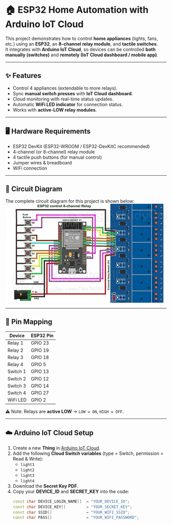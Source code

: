 # 🏠 ESP32 Home Automation with Arduino IoT Cloud

This project demonstrates how to control **home appliances** (lights, fans, etc.) using an **ESP32**, an **8-channel relay module**, and **tactile switches**.  
It integrates with **Arduino IoT Cloud**, so devices can be controlled **both manually (switches)** and **remotely (IoT Cloud dashboard / mobile app)**.

---

## ✨ Features
- Control 4 appliances (extendable to more relays).  
- Sync **manual switch presses** with **IoT Cloud dashboard**.  
- Cloud monitoring with real-time status updates.  
- Automatic **WiFi LED indicator** for connection status.  
- Works with **active-LOW relay modules**.  

---

## 🖥️ Hardware Requirements
- ESP32 DevKit (ESP32-WROOM / ESP32-DevKitC recommended)  
- 4-channel (or 8-channel) relay module  
- 4 tactile push buttons (for manual control)  
- Jumper wires & breadboard  
- WiFi connection
  
---  

## 📐 Circuit Diagram

The complete circuit diagram for this project is shown below:
![Circuit Diagram](ESP32-home-automation-circuit-diagram.jpg)

---

## 📌 Pin Mapping

| Device       | ESP32 Pin |
|--------------|-----------|
| Relay 1      | GPIO 23   |
| Relay 2      | GPIO 19   |
| Relay 3      | GPIO 18   |
| Relay 4      | GPIO 5    |
| Switch 1     | GPIO 13   |
| Switch 2     | GPIO 12   |
| Switch 3     | GPIO 14   |
| Switch 4     | GPIO 27   |
| WiFi LED     | GPIO 2    |

⚠️ Note: Relays are **active LOW** → `LOW = ON`, `HIGH = OFF`.

---

## ☁️ Arduino IoT Cloud Setup
1. Create a new **Thing** in [Arduino IoT Cloud](https://create.arduino.cc/iot/).  
2. Add the following **Cloud Switch variables** (type = Switch, permission = Read & Write):  
   - `light1`  
   - `light2`  
   - `light3`  
   - `light4`  
3. Download the **Secret Key PDF**.  
4. Copy your **DEVICE_ID** and **SECRET_KEY** into the code:  
   ```cpp
   const char DEVICE_LOGIN_NAME[]  = "YOUR_DEVICE_ID";
   const char DEVICE_KEY[]         = "YOUR_SECRET_KEY";
   const char SSID[]               = "YOUR_WIFI_SSID";
   const char PASS[]               = "YOUR_WIFI_PASSWORD";
